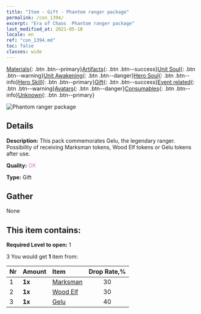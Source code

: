 ```yaml
---
title: "Item - Gift - Phantom ranger package"
permalink: /con_1394/
excerpt: "Era of Chaos  Phantom ranger package"
last_modified_at: 2021-05-18
locale: en
ref: "con_1394.md"
toc: false
classes: wide
---
```

 [Materials](/Items/){: .btn .btn--primary}[Artifacts](/Items/Artifacts/){: .btn .btn--success}[Unit Soul](/Items/UnitSoul/){: .btn .btn--warning}[Unit Awakening](/Items/UnitAwakening/){: .btn .btn--danger}[Hero Soul](/Items/HeroSoul/){: .btn .btn--info}[Hero Skill](/Items/HeroSkill/){: .btn .btn--primary}[Gift](/Items/Gift/){: .btn .btn--success}[Event related](/Items/Events/){: .btn .btn--warning}[Avatars](/Items/Avatars/){: .btn .btn--danger}[Consumables](/Items/Consumables/){: .btn .btn--info}[Unknown](/Items/Unknown/){: .btn .btn--primary}

 ![Phantom ranger package](/images/t/i_907008.png)

## Details
 **Description:** This pack commemorates Gelu, the legendary ranger. Possibility of receiving Marksman tokens, Wood Elf tokens or Gelu tokens after use.

 **Quality:** <span style="color: #DA70D6">OK</span>

 **Type:** Gift

## Gather

  None

## This item contains:

 **Required Level to open:** 1

 3 You would get **1** item  from:

  | Nr | Amount |     Item    | Drop Rate,% |
  |:---|:-------|:------------|:---------:|
  | 1 |  **1x** | [Marksman](/Items/unt_191/) | 30 | 
  | 2 |  **1x** | [Wood Elf](/Items/unt_201/) | 30 | 
  | 3 |  **1x** | [Gelu](/Items/her_366/) | 40 | 
